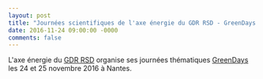 ```yaml
---
layout: post
title: "Journées scientifiques de l'axe énergie du GDR RSD - GreenDays 2016"
date: 2016-11-24 09:00:00 -0000
comments: false
---
```

L'axe énergie du [GDR RSD](http://gdr-rsd.cnrs.fr) organise ses journées thématiques [GreenDays](http://perso.ens-lyon.fr/laurent.lefevre/greendaysnantes) les 24 et 25 novembre 2016 à Nantes.
